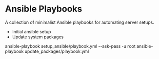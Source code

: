 # Ansible Playbooks

A collection of minimalist Ansible playbooks for automating server setups.

- Initial ansible setup
- Update system packages

ansible-playbook setup_ansible/playbook.yml --ask-pass -u root
ansible-playbook update_packages/playbook.yml